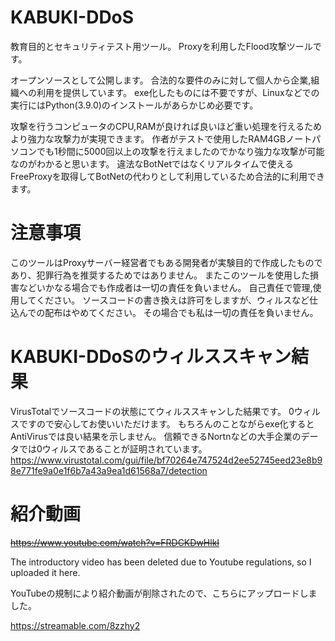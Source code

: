 # KABUKI-DDoS
教育目的とセキュリティテスト用ツール。
Proxyを利用したFlood攻撃ツールです。

オープンソースとして公開します。
合法的な要件のみに対して個人から企業,組織への利用を提供しています。
exe化したものには不要ですが、Linuxなどでの実行にはPython(3.9.0)のインストールがあらかじめ必要です。

攻撃を行うコンピュータのCPU,RAMが良ければ良いほど重い処理を行えるためより強力な攻撃力が実現できます。
作者がテストで使用したRAM4GBノートパソコンでも1秒間に5000回以上の攻撃を行えましたのでかなり強力な攻撃が可能なのがわかると思います。
違法なBotNetではなくリアルタイムで使えるFreeProxyを取得してBotNetの代わりとして利用しているため合法的に利用できます。

# 注意事項
このツールはProxyサーバー経営者でもある開発者が実験目的で作成したものであり、犯罪行為を推奨するためではありません。
またこのツールを使用した損害などいかなる場合でも作成者は一切の責任を負いません。
自己責任で管理,使用してください。
ソースコードの書き換えは許可をしますが、ウィルスなど仕込んでの配布はやめてください。
その場合でも私は一切の責任を負いません。


# KABUKI-DDoSのウィルススキャン結果
VirusTotalでソースコードの状態にてウィルススキャンした結果です。
0ウィルスですので安心してお使いいただけます。
もちろんのことながらexe化するとAntiVirusでは良い結果を示しません。
信頼できるNortnなどの大手企業のデータでは0ウィルスであることが証明されています。
https://www.virustotal.com/gui/file/bf70264e747524d2ee52745eed23e8b98e771fe9a0e1f6b7a43a9ea1d61568a7/detection


# 紹介動画
<s>https://www.youtube.com/watch?v=FRDCKDwHlkI</s><br>

The introductory video has been deleted due to Youtube regulations, so I uploaded it here.

YouTubeの規制により紹介動画が削除されたので、こちらにアップロードしました。

https://streamable.com/8zzhy2
